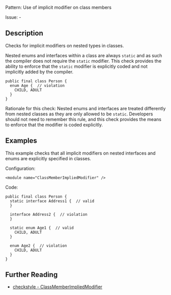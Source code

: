 Pattern: Use of implicit modifier on class members

Issue: -

## Description

Checks for implicit modifiers on nested types in classes. 

Nested enums and interfaces within a class are always `static` and as such the compiler does not require the `static` modifier. This check provides the ability to enforce that the `static` modifier is explicitly coded and not implicitly added by the compiler.
    
    
    public final class Person {
      enum Age {  // violation
        CHILD, ADULT
      }
    }
            

Rationale for this check: Nested enums and interfaces are treated differently from nested classes as they are only allowed to be `static`. Developers should not need to remember this rule, and this check provides the means to enforce that the modifier is coded explicitly. 

## Examples

This example checks that all implicit modifiers on nested interfaces and enums are explicitly specified in classes. 

Configuration: 
    
    
    <module name="ClassMemberImpliedModifier" />
            

Code: 
    
    
    public final class Person {
      static interface Address1 {  // valid
      }
    
      interface Address2 {  // violation
      }
    
      static enum Age1 {  // valid
        CHILD, ADULT
      }
    
      enum Age2 {  // violation
        CHILD, ADULT
      }
    }

## Further Reading

* [checkstyle - ClassMemberImpliedModifier](http://checkstyle.sourceforge.net/config_modifier.html#ClassMemberImpliedModifier)